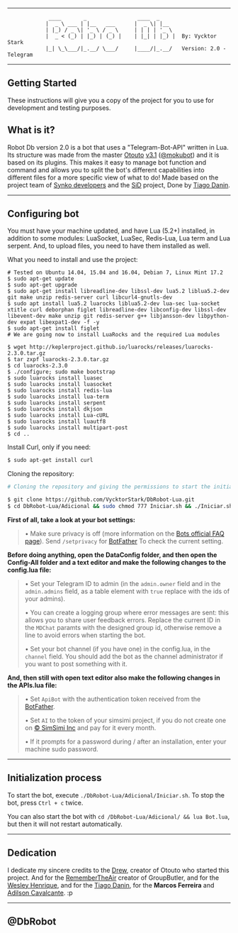 * * *

                 ____       _                ____  _
                |  _ \ ___ | |__   ___      |  _ \| |__  
                | |_) / _ \| '_ \ / _ \     | | | | '_ \
                |  _ < (_) | |_) | (_) |    | |_| | |_) |  By: Vycktor Stark
                |_| \_\___/|_.__/ \___/     |____/|_.__/   Version: 2.0 - Telegram

                
* * *

## Getting Started

These instructions will give you a copy of the project for you to use for development and testing purposes.

## What is it?

Robot Db version 2.0 is a bot that uses a "Telegram-Bot-API" written in Lua. Its structure was made from the master [Otouto](https://github.com/topkecleon/otouto) [v3.1](https://github.com/topkecleon/otouto/tree/26c1299374af130bbf8457af904cb4ea450caa51) ([@mokubot](https://telegram.me/mokubot)) and it is based on its plugins. This makes it easy to manage bot function and command and allows you to split the bot's different capabilities into different files for a more specific view of what to do! Made based on the project team of [Synko developers](https://github.com/SynkoDevelopers) and the [SiD](https://github.com/TiagoDanin/SiD) project, Done by [Tiago Danin](https://github.com/TiagoDanin).
* * *

## Configuring bot

You must have your machine updated, and have Lua (5.2+) installed, in addition to some modules: LuaSocket, LuaSec, Redis-Lua, Lua term and Lua serpent. And, to upload files, you need to have them installed as well.

What you need to install and use the project:

```
# Tested on Ubuntu 14.04, 15.04 and 16.04, Debian 7, Linux Mint 17.2
$ sudo apt-get update
$ sudo apt-get upgrade
$ sudo apt-get install libreadline-dev libssl-dev lua5.2 liblua5.2-dev git make unzip redis-server curl libcurl4-gnutls-dev
$ sudo apt install lua5.2 luarocks liblua5.2-dev lua-sec lua-socket xtitle curl deborphan figlet libreadline-dev libconfig-dev libssl-dev  libevent-dev make unzip git redis-server g++ libjansson-dev libpython-dev expat libexpat1-dev -f -y
$ sudo apt-get install figlet
# We are going now to install LuaRocks and the required Lua modules

$ wget http://keplerproject.github.io/luarocks/releases/luarocks-2.3.0.tar.gz
$ tar zxpf luarocks-2.3.0.tar.gz
$ cd luarocks-2.3.0
$ ./configure; sudo make bootstrap
$ sudo luarocks install luasec
$ sudo luarocks install luasocket
$ sudo luarocks install redis-lua
$ sudo luarocks install lua-term
$ sudo luarocks install serpent
$ sudo luarocks install dkjson
$ sudo luarocks install Lua-cURL
$ sudo luarocks install luautf8
$ sudo luarocks install multipart-post
$ cd ..

```

Install Curl, only if you need:

```bash
$ sudo apt-get install curl
```

Cloning the repository:

```bash
# Cloning the repository and giving the permissions to start the initiation script

$ git clone https://github.com/VycktorStark/DbRobot-Lua.git
$ cd DbRobot-Lua/Adicional && sudo chmod 777 Iniciar.sh && ./Iniciar.sh
```

**First of all, take a look at your bot settings:**

> • Make sure privacy is off (more information on the [Bots official FAQ page](https://core.telegram.org/bots/faq#what-messages-will-my-bot-get)). Send `/setprivacy` for [BotFather](http://telegram.me/BotFather) To check the current setting.

**Before doing anything, open the DataConfig folder, and then open the Config-All folder and a text editor and make the following changes to the config.lua file:**

> • Set your Telegram ID to admin (in the `admin.owner` field and in the `admin.admins` field, as a table element with `true` replace with the ids of your admins).
>
> •  You can create a logging group where error messages are sent: this allows you to share user feedback errors. Replace the current ID in the `MDChat` paramts with the designed group id, otherwise remove a line to avoid errors when starting the bot.
>
> • Set your bot channel (if you have one) in the config.lua, in the `channel` field. You should add the bot as the channel administrator if you want to post something with it.
>

**And, then still with open text editor also make the following changes in the APIs.lua file:**

> • Set `ApiBot` with the authentication token received from the [BotFather](http://telegram.me/BotFather).
>
> • Set `AI` to the token of your simsimi project, if you do not create one on [© SimSimi Inc](http://developer.simsimi.com/) and pay for it every month.
>
> •  If it prompts for a password during / after an installation, enter your machine sudo password.
>
* * *


## Initialization process

To start the bot, execute `./DbRobot-Lua/Adicional/Iniciar.sh`. To stop the bot, press `Ctrl + c` twice.

You can also start the bot with `cd /DbRobot-Lua/Adicional/ && lua Bot.lua`, but then it will not restart automatically.

* * *

## Dedication

I dedicate my sincere credits to the [Drew](https://github.com/topkecleon),  creator of Otouto who started this project. And for the [RememberTheAir](https://github.com/RememberTheAir) creator of GroupButler, and for the [Wesley Henrique](https://github.com/Synk0), and for the [Tiago Danin](https://github.com/tiagodanin), for  the **Marcos Ferreira** and [Adilson Cavalcante](https://github.com/Player4NoobWinner). :p

* * *

## @DbRobot
